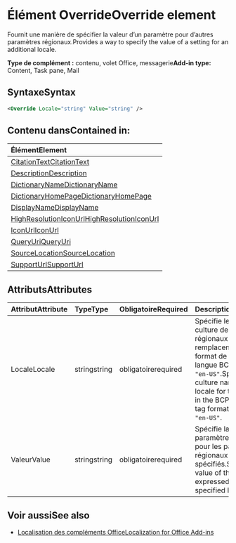 # <a name="override-element"></a><span data-ttu-id="e6cd9-101">Élément Override</span><span class="sxs-lookup"><span data-stu-id="e6cd9-101">Override element</span></span>

<span data-ttu-id="e6cd9-102">Fournit une manière de spécifier la valeur d’un paramètre pour d’autres paramètres régionaux.</span><span class="sxs-lookup"><span data-stu-id="e6cd9-102">Provides a way to specify the value of a setting for an additional locale.</span></span>

<span data-ttu-id="e6cd9-103">**Type de complément :** contenu, volet Office, messagerie</span><span class="sxs-lookup"><span data-stu-id="e6cd9-103">**Add-in type:** Content, Task pane, Mail</span></span>

## <a name="syntax"></a><span data-ttu-id="e6cd9-104">Syntaxe</span><span class="sxs-lookup"><span data-stu-id="e6cd9-104">Syntax</span></span>

```XML
<Override Locale="string" Value="string" />
```

## <a name="contained-in"></a><span data-ttu-id="e6cd9-105">Contenu dans</span><span class="sxs-lookup"><span data-stu-id="e6cd9-105">Contained in:</span></span>

|<span data-ttu-id="e6cd9-106">**Élément**</span><span class="sxs-lookup"><span data-stu-id="e6cd9-106">**Element**</span></span>|
|:-----|
|[<span data-ttu-id="e6cd9-107">CitationText</span><span class="sxs-lookup"><span data-stu-id="e6cd9-107">CitationText</span></span>](citationtext.md)|
|[<span data-ttu-id="e6cd9-108">Description</span><span class="sxs-lookup"><span data-stu-id="e6cd9-108">Description</span></span>](description.md)|
|[<span data-ttu-id="e6cd9-109">DictionaryName</span><span class="sxs-lookup"><span data-stu-id="e6cd9-109">DictionaryName</span></span>](dictionaryname.md)|
|[<span data-ttu-id="e6cd9-110">DictionaryHomePage</span><span class="sxs-lookup"><span data-stu-id="e6cd9-110">DictionaryHomePage</span></span>](dictionaryhomepage.md)|
|[<span data-ttu-id="e6cd9-111">DisplayName</span><span class="sxs-lookup"><span data-stu-id="e6cd9-111">DisplayName</span></span>](displayname.md)|
|[<span data-ttu-id="e6cd9-112">HighResolutionIconUrl</span><span class="sxs-lookup"><span data-stu-id="e6cd9-112">HighResolutionIconUrl</span></span>](highresolutioniconurl.md)|
|[<span data-ttu-id="e6cd9-113">IconUrl</span><span class="sxs-lookup"><span data-stu-id="e6cd9-113">IconUrl</span></span>](iconurl.md)|
|[<span data-ttu-id="e6cd9-114">QueryUri</span><span class="sxs-lookup"><span data-stu-id="e6cd9-114">QueryUri</span></span>](queryuri.md)|
|[<span data-ttu-id="e6cd9-115">SourceLocation</span><span class="sxs-lookup"><span data-stu-id="e6cd9-115">SourceLocation</span></span>](sourcelocation.md)|
|[<span data-ttu-id="e6cd9-116">SupportUrl</span><span class="sxs-lookup"><span data-stu-id="e6cd9-116">SupportUrl</span></span>](supporturl.md)|

## <a name="attributes"></a><span data-ttu-id="e6cd9-117">Attributs</span><span class="sxs-lookup"><span data-stu-id="e6cd9-117">Attributes</span></span>

|<span data-ttu-id="e6cd9-118">**Attribut**</span><span class="sxs-lookup"><span data-stu-id="e6cd9-118">**Attribute**</span></span>|<span data-ttu-id="e6cd9-119">**Type**</span><span class="sxs-lookup"><span data-stu-id="e6cd9-119">**Type**</span></span>|<span data-ttu-id="e6cd9-120">**Obligatoire**</span><span class="sxs-lookup"><span data-stu-id="e6cd9-120">**Required**</span></span>|<span data-ttu-id="e6cd9-121">**Description**</span><span class="sxs-lookup"><span data-stu-id="e6cd9-121">**Description**</span></span>|
|:-----|:-----|:-----|:-----|
|<span data-ttu-id="e6cd9-122">Locale</span><span class="sxs-lookup"><span data-stu-id="e6cd9-122">Locale</span></span>|<span data-ttu-id="e6cd9-123">string</span><span class="sxs-lookup"><span data-stu-id="e6cd9-123">string</span></span>|<span data-ttu-id="e6cd9-124">obligatoire</span><span class="sxs-lookup"><span data-stu-id="e6cd9-124">required</span></span>|<span data-ttu-id="e6cd9-125">Spécifie le nom de culture des paramètres régionaux pour ce remplacement au format de balise de langue BCP 47, comme `"en-US"`.</span><span class="sxs-lookup"><span data-stu-id="e6cd9-125">Specifies the culture name of the locale for this override in the BCP 47 language tag format, such as  `"en-US"`.</span></span>|
|<span data-ttu-id="e6cd9-126">Valeur</span><span class="sxs-lookup"><span data-stu-id="e6cd9-126">Value</span></span>|<span data-ttu-id="e6cd9-127">string</span><span class="sxs-lookup"><span data-stu-id="e6cd9-127">string</span></span>|<span data-ttu-id="e6cd9-128">obligatoire</span><span class="sxs-lookup"><span data-stu-id="e6cd9-128">required</span></span>|<span data-ttu-id="e6cd9-129">Spécifie la valeur du paramètre exprimée pour les paramètres régionaux spécifiés.</span><span class="sxs-lookup"><span data-stu-id="e6cd9-129">Specifies value of the setting expressed for the specified locale.</span></span>|

## <a name="see-also"></a><span data-ttu-id="e6cd9-130">Voir aussi</span><span class="sxs-lookup"><span data-stu-id="e6cd9-130">See also</span></span>

- [<span data-ttu-id="e6cd9-131">Localisation des compléments Office</span><span class="sxs-lookup"><span data-stu-id="e6cd9-131">Localization for Office Add-ins</span></span>](https://docs.microsoft.com/office/dev/add-ins/develop/localization)
    

